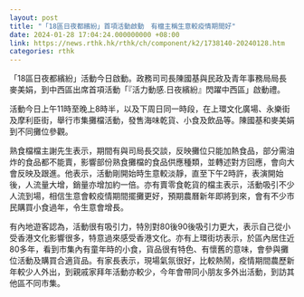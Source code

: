 ```yaml
---
layout: post
title: "「18區日夜都繽紛」首項活動啟動　有檔主稱生意較疫情期間好"
date: 2024-01-28 17:04:24.000000000 +08:00
link: https://news.rthk.hk/rthk/ch/component/k2/1738140-20240128.htm
categories: rthk
---
```


「18區日夜都繽紛」活動今日啟動。政務司司長陳國基與民政及青年事務局局長麥美娟，到中西區出席首項活動「『活力動感.日夜繽紛』閃躍中西區」啟動禮。

活動今日上午11時至晚上8時半，以及下周日同一時段，在上環文化廣場、永樂街及摩利臣街，舉行市集攤檔活動，發售海味乾貨、小食及飲品等。陳國基和麥美娟到不同攤位參觀。

熟食檔檔主謝先生表示，期間有與司局長交談，反映攤位只能加熱食品，部分需油炸的食品都不能賣，影響部份熟食攤檔的食品供應種類，並轉述對方回應，會向大會反映及跟進。他表示，活動剛開始時生意較淡靜，直至下午2時許，表演開始後，人流量大增，銷量亦增加約一倍。亦有賣零食乾貨的檔主表示，活動吸引不少人流到場，相信生意會較疫情期間擺攤更好，預期農曆新年即將到來，會有不少市民購買小食過年，令生意會增長。

有內地遊客認為，活動很有吸引力，特別對80後90後吸引力更大，表示自己從小受香港文化影響很多，特意過來感受香港文化。亦有上環街坊表示，於區內居住近80多年，看到市集內有童年時的小食，貨品很有特色、有懷舊的意味，會參與攤位活動及購買合適貨品。有家長表示，現場氣氛很好，比較熱鬧，疫情期間農歷新年較少人外出，到親戚家拜年活動亦較少，今年會帶同小朋友多外出活動，到訪其他區不同市集。
